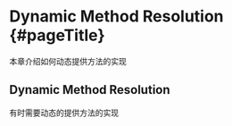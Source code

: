 # Dynamic Method Resolution {#pageTitle}

本章介绍如何动态提供方法的实现

## Dynamic Method Resolution

有时需要动态的提供方法的实现



